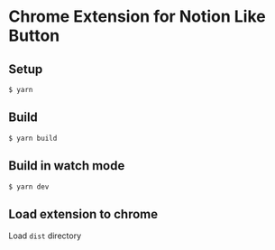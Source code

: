 # Chrome Extension for Notion Like Button

## Setup

```shell
$ yarn
```

## Build

```shell
$ yarn build
```

## Build in watch mode

```
$ yarn dev
```
## Load extension to chrome

Load `dist` directory

